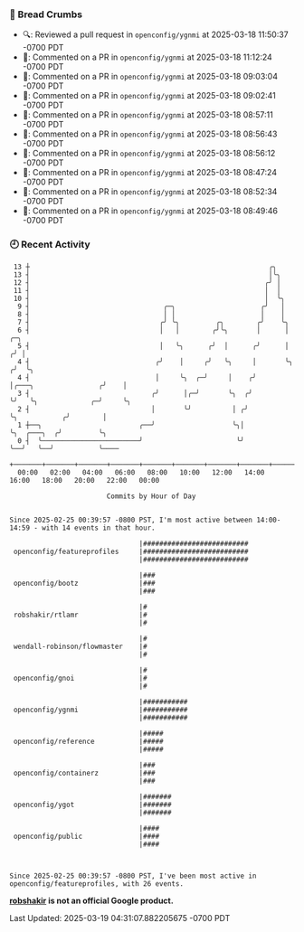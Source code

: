 ### 🍞 Bread Crumbs

 * 🔍: Reviewed a pull request in  `openconfig/ygnmi` at 2025-03-18 11:50:37 -0700 PDT
 * 💬: Commented on a PR in  `openconfig/ygnmi` at 2025-03-18 11:12:24 -0700 PDT
 * 💬: Commented on a PR in  `openconfig/ygnmi` at 2025-03-18 09:03:04 -0700 PDT
 * 💬: Commented on a PR in  `openconfig/ygnmi` at 2025-03-18 09:02:41 -0700 PDT
 * 💬: Commented on a PR in  `openconfig/ygnmi` at 2025-03-18 08:57:11 -0700 PDT
 * 💬: Commented on a PR in  `openconfig/ygnmi` at 2025-03-18 08:56:43 -0700 PDT
 * 💬: Commented on a PR in  `openconfig/ygnmi` at 2025-03-18 08:56:12 -0700 PDT
 * 💬: Commented on a PR in  `openconfig/ygnmi` at 2025-03-18 08:47:24 -0700 PDT
 * 💬: Commented on a PR in  `openconfig/ygnmi` at 2025-03-18 08:52:34 -0700 PDT
 * 💬: Commented on a PR in  `openconfig/ygnmi` at 2025-03-18 08:49:46 -0700 PDT

### 🕘 Recent Activity
```
 13 ┼                                                           ╭╮
 13 ┤                                                           │╰╮
 12 ┤                                                          ╭╯ │
 11 ┤                                                          │  │
 10 ┤                                                          │  ╰╮
  9 ┤                                 ╭─╮                     ╭╯   │
  8 ┤                                 │ │                     │    │
  7 ┤                                ╭╯ ╰╮         ╭╮        ╭╯    ╰╮
  6 ┤                                │   │        ╭╯╰╮       │      │                         ╭─╮
  5 ┤                                │   ╰╮      ╭╯  │      ╭╯      │                        ╭╯ │
  4 ┤                               ╭╯    │     ╭╯   ╰╮     │       ╰╮                      ╭╯  ╰╮
  4 ┤                               │     ╰╮  ╭─╯     │    ╭╯        │╭───╮                ╭╯    │
  3 ┤                              ╭╯      │╭─╯       ╰╮  ╭╯         ╰╯   ╰╮             ╭─╯     ╰╮
  2 ┤                              │       ╰╯          │ ╭╯                ╰╮           ╭╯        │
  1 ┼──╮                        ╭──╯                   ╰╮│                  ╰╮  ╭───╮  ╭╯         ╰╮
  0 ┤  ╰────────────────────────╯                       ╰╯                   ╰──╯   ╰──╯           ╰────
    +───────+───────+───────+───────+───────+───────+───────+───────+───────+───────+───────+───────+────
  00:00   02:00   04:00   06:00   08:00   10:00   12:00   14:00   16:00   18:00   20:00   22:00   00:00   

						Commits by Hour of Day


Since 2025-02-25 00:39:57 -0800 PST, I'm most active between 14:00-14:59 - with 14 events in that hour.

```



```
                                |##########################
 openconfig/featureprofiles     |##########################
                                |##########################

                                |###
 openconfig/bootz               |###
                                |###

                                |#
 robshakir/rtlamr               |#
                                |#

                                |#
 wendall-robinson/flowmaster    |#
                                |#

                                |#
 openconfig/gnoi                |#
                                |#

                                |###########
 openconfig/ygnmi               |###########
                                |###########

                                |#####
 openconfig/reference           |#####
                                |#####

                                |###
 openconfig/containerz          |###
                                |###

                                |#######
 openconfig/ygot                |#######
                                |#######

                                |####
 openconfig/public              |####
                                |####



Since 2025-02-25 00:39:57 -0800 PST, I've been most active in openconfig/featureprofiles, with 26 events.

```
**[robshakir](mailto:robjs@google.com) is not an official Google product.**  


Last Updated: 2025-03-19 04:31:07.882205675 -0700 PDT

